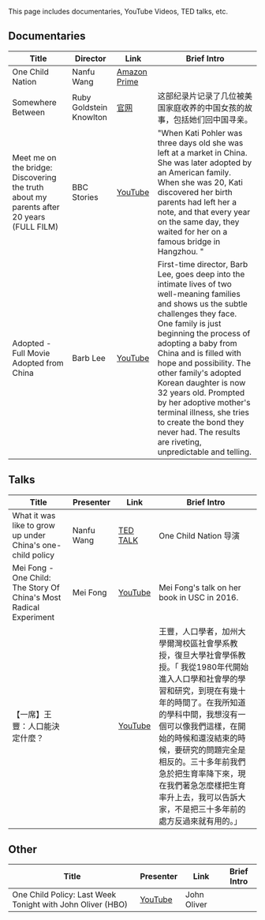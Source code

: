 This page includes documentaries, YouTube Videos, TED talks, etc.


## Documentaries

|Title	|	Director	|Link	|Brief Intro|
| ---- | ----| --- | ---|
|One Child Nation	|	Nanfu Wang	|[Amazon Prime](https://www.amazon.com/One-Child-Nation-Nanfu-Wang/dp/B07YM4DCVJ/ref=sr_1_1?keywords=one+child+nation&qid=1573576850&s=instant-video&sr=1-1)	||
|Somewhere Between|	Ruby Goldstein Knowlton	|[官网](https://somewherebetweenmovie.com/directors-statement)	|这部纪录片记录了几位被美国家庭收养的中国女孩的故事，包括她们回中国寻亲。|
|Meet me on the bridge: Discovering the truth about my parents after 20 years (FULL FILM) |BBC Stories	|	[YouTube](https://www.youtube.com/watch?v=GofREVeNbcw)	|"When Kati Pohler was three days old she was left at a market in China. She was later adopted by an American family. When she was 20, Kati discovered her birth parents had left her a note, and that every year on the same day, they waited for her on a famous bridge in Hangzhou. "|
|Adopted - Full Movie	Adopted from China	| Barb Lee|[YouTube](https://www.youtube.com/watch?v=cYI686su6PY)|	First-time director, Barb Lee, goes deep into the intimate lives of two well-meaning families and shows us the subtle challenges they face. One family is just beginning the process of adopting a baby from China and is filled with hope and possibility. The other family's adopted Korean daughter is now 32 years old. Prompted by her adoptive mother's terminal illness, she tries to create the bond they never had. The results are riveting, unpredictable and telling. |

## Talks
|Title	|Presenter|Link	|Brief Intro|
| ---- | ----| --- | ---|
|What it was like to grow up under China's one-child policy	|	Nanfu Wang|	[TED TALK](https://www.ted.com/talks/nanfu_wang_what_it_was_like_to_grow_up_under_china_s_one_child_policy?language=en) |	One Child Nation 导演|
|Mei Fong - One Child: The Story Of China's Most Radical Experiment	|Mei Fong|	[YouTube](https://www.youtube.com/watch?v=399k0gtiVDc)|	Mei Fong's talk on her book in USC in 2016.|
|【一席】王豐：人口能決定什麼？ | | [YouTube](https://www.youtube.com/watch?v=WvX_jQkhubo) | 王豐，人口學者，加州大學爾灣校區社會學系教授，復旦大學社會學係教授。「 我從1980年代開始進入人口學和社會學的學習和研究，到現在有幾十年的時間了。在我所知道的學科中間，我想沒有一個可以像我們這樣，在開始的時候和還沒結束的時候，要研究的問題完全是相反的。三十多年前我們急於把生育率降下來，現在我們著急怎麼樣把生育率升上去，我可以告訴大家，不是把三十多年前的處方反過來就有用的。」|

## Other
|Title	|Presenter|Link	|Brief Intro|
| ---- | ----| --- | ---|
|One Child Policy: Last Week Tonight with John Oliver (HBO)		|	[YouTube](https://www.youtube.com/watch?v=SE_ccFHjL_w)|	John Oliver|


